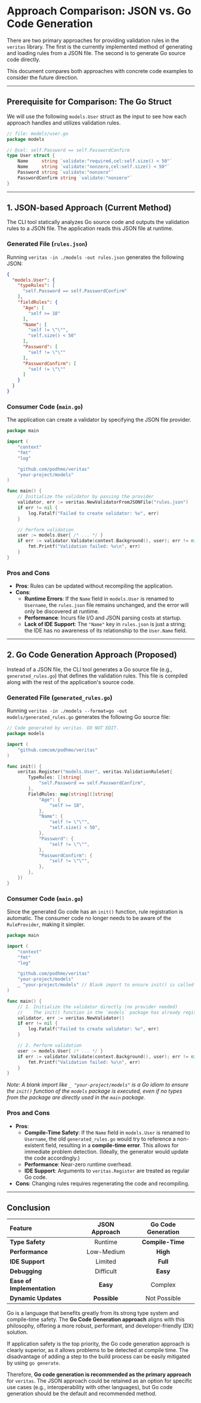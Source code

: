 # Approach Comparison: JSON vs. Go Code Generation

There are two primary approaches for providing validation rules in the `veritas` library. The first is the currently implemented method of generating and loading rules from a JSON file. The second is to generate Go source code directly.

This document compares both approaches with concrete code examples to consider the future direction.

---

## Prerequisite for Comparison: The Go Struct

We will use the following `models.User` struct as the input to see how each approach handles and utilizes validation rules.

```go
// file: models/user.go
package models

// @cel: self.Password == self.PasswordConfirm
type User struct {
    Name     string `validate:"required,cel:self.size() < 50"`
    Name     string `validate:"nonzero,cel:self.size() < 50"`
    Password string `validate:"nonzero"`
    PasswordConfirm string `validate:"nonzero"`
}
```

---

## 1. JSON-based Approach (Current Method)

The CLI tool statically analyzes Go source code and outputs the validation rules to a JSON file. The application reads this JSON file at runtime.

### Generated File (`rules.json`)

Running `veritas -in ./models -out rules.json` generates the following JSON:

```json
{
  "models.User": {
    "typeRules": [
      "self.Password == self.PasswordConfirm"
    ],
    "fieldRules": {
      "Age": [
        "self >= 18"
      ],
      "Name": [
        "self != \"\"",
        "self.size() < 50"
      ],
      "Password": [
        "self != \"\""
      ],
      "PasswordConfirm": [
        "self != \"\""
      ]
    }
  }
}
```

### Consumer Code (`main.go`)

The application can create a validator by specifying the JSON file provider.

```go
package main

import (
    "context"
    "fmt"
    "log"

    "github.com/podhmo/veritas"
    "your-project/models"
)

func main() {
    // Initialize the validator by passing the provider
    validator, err := veritas.NewValidatorFromJSONFile("rules.json")
    if err != nil {
        log.Fatalf("Failed to create validator: %v", err)
    }

    // Perform validation
    user := models.User{ /* ... */ }
    if err := validator.Validate(context.Background(), user); err != nil {
        fmt.Printf("Validation failed: %v\n", err)
    }
}
```

### Pros and Cons

- **Pros**: Rules can be updated without recompiling the application.
- **Cons**:
    - **Runtime Errors**: If the `Name` field in `models.User` is renamed to `Username`, the `rules.json` file remains unchanged, and the error will only be discovered at runtime.
    - **Performance**: Incurs file I/O and JSON parsing costs at startup.
    - **Lack of IDE Support**: The `"Name"` key in `rules.json` is just a string; the IDE has no awareness of its relationship to the `User.Name` field.

---

## 2. Go Code Generation Approach (Proposed)

Instead of a JSON file, the CLI tool generates a Go source file (e.g., `generated_rules.go`) that defines the validation rules. This file is compiled along with the rest of the application's source code.

### Generated File (`generated_rules.go`)

Running `veritas -in ./models --format=go -out models/generated_rules.go` generates the following Go source file:

```go
// Code generated by veritas. DO NOT EDIT.
package models

import (
	"github.comcom/podhmo/veritas"
)

func init() {
	veritas.Register("models.User", veritas.ValidationRuleSet{
		TypeRules: []string{
			"self.Password == self.PasswordConfirm",
		},
		FieldRules: map[string][]string{
			"Age": {
				"self >= 18",
			},
			"Name": {
				"self != \"\"",
				"self.size() < 50",
			},
			"Password": {
				"self != \"\"",
			},
			"PasswordConfirm": {
				"self != \"\"",
			},
		},
	})
}
```

### Consumer Code (`main.go`)

Since the generated Go code has an `init()` function, rule registration is automatic. The consumer code no longer needs to be aware of the `RuleProvider`, making it simpler.

```go
package main

import (
    "context"
    "fmt"
    "log"

    "github.com/podhmo/veritas"
    "your-project/models"
    _ "your-project/models" // Blank import to ensure init() is called
)

func main() {
    // 1. Initialize the validator directly (no provider needed)
    //    The init() function in the `models` package has already registered the rules.
    validator, err := veritas.NewValidator()
    if err != nil {
        log.Fatalf("Failed to create validator: %v", err)
    }

    // 2. Perform validation
    user := models.User{ /* ... */ }
    if err := validator.Validate(context.Background(), user); err != nil {
        fmt.Printf("Validation failed: %v\n", err)
    }
}
```
*Note: A blank import like `_ "your-project/models"` is a Go idiom to ensure the `init()` function of the `models` package is executed, even if no types from the package are directly used in the `main` package.*

### Pros and Cons

- **Pros**:
    - **Compile-Time Safety**: If the `Name` field in `models.User` is renamed to `Username`, the old `generated_rules.go` would try to reference a non-existent field, resulting in a **compile-time error**. This allows for immediate problem detection. (Ideally, the generator would update the code accordingly.)
    - **Performance**: Near-zero runtime overhead.
    - **IDE Support**: Arguments to `veritas.Register` are treated as regular Go code.
- **Cons**: Changing rules requires regenerating the code and recompiling.

---

## Conclusion

| Feature | JSON Approach | Go Code Generation |
|:---|:---:|:---:|
| **Type Safety** | Runtime | **Compile-Time** |
| **Performance** | Low-Medium | **High** |
| **IDE Support** | Limited | **Full** |
| **Debugging** | Difficult | **Easy** |
| **Ease of Implementation** | **Easy** | Complex |
| **Dynamic Updates** | **Possible** | Not Possible |

Go is a language that benefits greatly from its strong type system and compile-time safety. The **Go Code Generation approach** aligns with this philosophy, offering a more robust, performant, and developer-friendly (DX) solution.

If application safety is the top priority, the Go code generation approach is clearly superior, as it allows problems to be detected at compile time. The disadvantage of adding a step to the build process can be easily mitigated by using `go generate`.

Therefore, **Go code generation is recommended as the primary approach** for `veritas`. The JSON approach could be retained as an option for specific use cases (e.g., interoperability with other languages), but Go code generation should be the default and recommended method.
